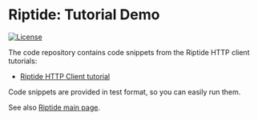 # Riptide: Tutorial Demo

[![License](https://img.shields.io/badge/license-MIT-blue.svg)](https://raw.githubusercontent.com/zalando-incubator/riptide-demo/main/LICENSE)

The code repository contains code snippets from the Riptide HTTP client tutorials:

- [Riptide HTTP Client tutorial](https://engineering.zalando.com/posts/2023/06/riptide-http-client-tutorial.html)

Code snippets are provided in test format, so you can easily run them.

See also [Riptide main page](https://github.com/zalando/riptide).
